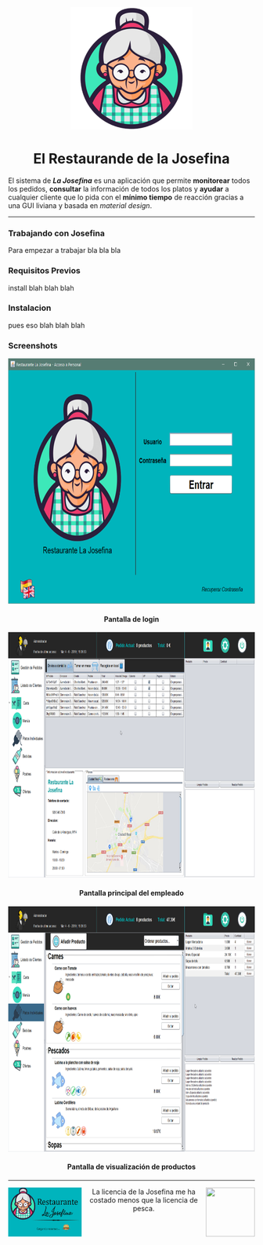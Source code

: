 <center>
<p> 
  <img src="https://raw.githubusercontent.com/eduardez/Josefina/master/screenshots/logo.png" alt="La Josefina en su esplendor" height="250" width="250">
  <h1>El Restaurande de la Josefina</h1>
</p>
</center>


El sistema de ***La Josefina*** es una aplicación que permite **monitorear** todos los pedidos, **consultar** la información de todos los platos y **ayudar** a cualquier cliente que lo pida con el **mínimo tiempo** de reacción gracias a una GUI liviana y basada en _material design_.

______

### Trabajando con Josefina

Para empezar a trabajar bla bla bla

### Requisitos Previos

install blah blah blah

### Instalacion

pues eso blah blah blah

### Screenshots

<center>
<p> 
  <img src="https://raw.githubusercontent.com/eduardez/Josefina/master/screenshots/login.png" alt="La Josefina en su esplendor" height="500" width="714">
  <h4>Pantalla de login</h4>
</p>
<p> 
  <img src="https://raw.githubusercontent.com/eduardez/Josefina/master/screenshots/pedidos.png" alt="La Josefina en su esplendor" height="500" width="890">
  <h4>Pantalla principal del empleado</h4>
</p>
<p> 
  <img src="https://raw.githubusercontent.com/eduardez/Josefina/master/screenshots/cartacuenta.png" alt="La Josefina en su esplendor" height="500" width="890">
  <h4>Pantalla de visualización de productos</h4>
</p>
</center>

---

<img align="left" width="150" height="100" src="https://raw.githubusercontent.com/eduardez/Josefina/master/screenshots/splash.gif">

<img align="right" width="100" height="100" src="https://avatars1.githubusercontent.com/u/30661168?s=460&v=4">

<center>
La licencia de la Josefina me ha costado menos que la licencia de pesca.
</center>
